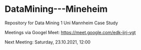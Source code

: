 # DataMining---Mineheim

Repository for Data Mining 1 Uni Mannheim Case Study

Meetings via Googel Meet: https://meet.google.com/edk-ijrj-vgt

Next Meeting: Saturday, 23.10.2021, 12:00
